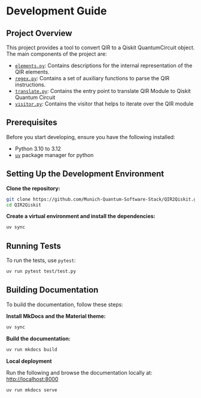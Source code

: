 # Development Guide

## Project Overview

This project provides a tool to convert QIR to a Qiskit QuantumCircuit object. The main components of the project are:

-  [`elements.py`]( ../api/mqss_qir_py_elements.md): Contains descriptions for the internal representation of the QIR elements.
-  [`regex.py`]( ../api/mqss_qir_py_regex.md): Contains a set of auxiliary functions to parse the QIR instructions.
-  [`translate.py`]( ../api/mqss_qir_py_translate.md): Contains the entry point to translate QIR Module to Qiskit Quantum Circuit
-  [`visitor.py`]( ../api/mqss_qir_py_visitor.md): Contains the visitor that helps to iterate over the QIR module

## Prerequisites

Before you start developing, ensure you have the following installed:

- Python 3.10 to 3.12
- [`uv`](https://docs.astral.sh/uv/) package manager for python

## Setting Up the Development Environment

**Clone the repository:**

```sh
git clone https://github.com/Munich-Quantum-Software-Stack/QIR2Qiskit.git
cd QIR2Qiskit
```

**Create a virtual environment and install the dependencies:**

```sh
uv sync
```

## Running Tests

To run the tests, use `pytest`:

```sh
uv run pytest test/test.py
```

## Building Documentation

To build the documentation, follow these steps:

**Install MkDocs and the Material theme:**

```sh
uv sync
```

**Build the documentation:**

```sh
uv run mkdocs build
```

**Local deployment**

Run the following and browse the documentation locally at:
[http://localhost:8000](http://localhost:8000)

```sh
uv run mkdocs serve
```
